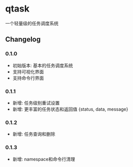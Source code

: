 # qtask
一个轻量级的任务调度系统

## Changelog

### 0.1.0
- 初始版本: 基本的任务调度系统
- 支持可视化界面
- 支持命令行界面
### 0.1.1
- 新增: 任务级别重试设置
- 新增: 更丰富的任务状态和返回值 {status, data, message}
### 0.1.2
- 新增: 任务查询和删除
### 0.1.3
- 新增: namespace和命令行清理
